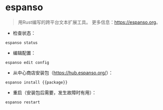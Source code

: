 # espanso

> 用Rust编写的跨平台文本扩展工具。
> 更多信息：<https://espanso.org>。

- 检查状态：

`espanso status`

- 编辑配置：

`espanso edit config`

- 从中心商店安装包（<https://hub.espanso.org/>）：

`espanso install {{package}}`

- 重启（安装包后需要，发生故障时有用）：

`espanso restart`